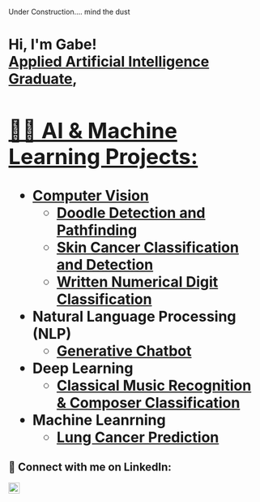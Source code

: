 Under Construction.... mind the dust

<h1>Hi, I'm Gabe! <br/><a href="https://github.com/gabriel-emanuel">Applied Artificial Intelligence Graduate</a>, <a href="https://www.linkedin.com/in/gabriel-colon/">

<h2>👨‍💻 AI & Machine Learning Projects:</h2>

- <b>Computer Vision</b>
  - [Doodle Detection and Pathfinding](https://github.com/dominicfanucchi/aai-590_group4)
  - [Skin Cancer Classification and Detection](https://github.com/gabriel-emanuel/MSAAI-521-Final-Project)
  - [Written Numerical Digit Classification](https://github.com/gabriel-emanuel/MSAAI-501-Final)
- <b>Natural Language Processing (NLP)</b>
  - [Generative Chatbot](https://github.com/PhilipFelizarta/Generative_ChatBot_Final)
- <b>Deep Learning</b>
  - [Classical Music Recognition & Composer Classification](https://github.com/dominicfanucchi/aai-511_group1)
- <b>Machine Leanrning</b>
  - [Lung Cancer Prediction](https://github.com/gabriel-emanuel/MSAAI-510-Final-Project)

<h2> 🤳 Connect with me on LinkedIn:</h2>

[<img align="left" alt="gabriel-emanuel | LinkedIn" width="22px" src="https://cdn.jsdelivr.net/npm/simple-icons@v3/icons/linkedin.svg" />][linkedin]

[linkedin]: https://linkedin.com/in/gabriel-emanuel
<!--
**gabriel-emanuel/gabriel-emanuel** is a ✨ _special_ ✨ repository because its `README.md` (this file) appears on your GitHub profile.

